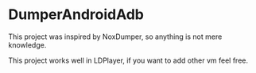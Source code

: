 # DumperAndroidAdb
This project was inspired by NoxDumper, so anything is not mere knowledge.


This project works well in LDPlayer, if you want to add other vm feel free.
